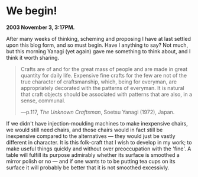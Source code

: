 We begin!
=========

**2003 November 3, 3:17PM.**

After many weeks of thinking, scheming and proposing I have at last settled upon this blog form, and so must begin.
Have I anything to say? Not much, but this morning Yanagi (yet again) gave me something to think about,
and I think it worth sharing.

> Crafts are of and for the great mass of people and are made in great quantity for daily life.
> Expensive fine crafts for the few are not of the true character of craftsmanship, which,
> being for everyman, are appropriately decorated with the patterns of everyman.
> It is natural that craft objects should be associated with patterns that are also, in a sense, communal.
> 
> —p.117, *The Unknown Craftsman*, Soetsu Yanagi (1972), Japan.

If we didn't have injection-moulding machines to make inexpensive chairs, we would still need chairs,
and those chairs would in fact still be inexpensive compared to the alternatives — they would just be
vastly different in character. It is this folk-craft that I wish to develop in my work;
to make useful things quickly and without over preoccupation with the 'fine'.
A table will fulfill its purpose admirably whether its surface is smoothed a mirror polish or no
— and if one wants to to be putting tea cups on its surface it will probably be better that it is
not smoothed excessivly.
